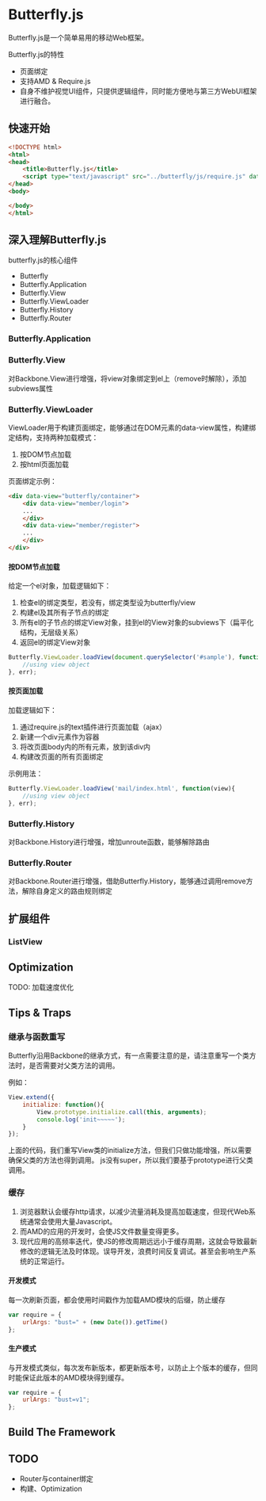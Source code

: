 # Butterfly.js

Butterfly.js是一个简单易用的移动Web框架。

Butterfly.js的特性
* 页面绑定
* 支持AMD & Require.js
* 自身不维护视觉UI组件，只提供逻辑组件，同时能方便地与第三方WebUI框架进行融合。

## 快速开始

```html
<!DOCTYPE html>
<html>
<head>
	<title>Butterfly.js</title>
	<script type="text/javascript" src="../butterfly/js/require.js" data-main="../butterfly/js/butterfly-amd"></script>
</head>
<body>

</body>
</html>
```

## 深入理解Butterfly.js

butterfly.js的核心组件
* Butterfly
* Butterfly.Application
* Butterfly.View
* Butterfly.ViewLoader
* Butterfly.History
* Butterfly.Router

### Butterfly.Application

### Butterfly.View
对Backbone.View进行增强，将view对象绑定到el上（remove时解除），添加subviews属性

### Butterfly.ViewLoader
ViewLoader用于构建页面绑定，能够通过在DOM元素的data-view属性，构建绑定结构，支持两种加载模式：
1. 按DOM节点加载
2. 按html页面加载

页面绑定示例：
```html
<div data-view="butterfly/container">
	<div data-view="member/login">
	...
	</div>
	<div data-view="member/register">
	...
	</div>
</div>
```

#### 按DOM节点加载
给定一个el对象，加载逻辑如下：
1. 检查el的绑定类型，若没有，绑定类型设为butterfly/view
2. 构建el及其所有子节点的绑定
3. 所有el的子节点的绑定View对象，挂到el的View对象的subviews下（扁平化结构，无层级关系）
4. 返回el的绑定View对象

```js
Butterfly.ViewLoader.loadView(document.querySelector('#sample'), function(view){
	//using view object
}, err);
```

#### 按页面加载
加载逻辑如下：
1. 通过require.js的text插件进行页面加载（ajax）
2. 新建一个div元素作为容器
3. 将改页面body内的所有元素，放到该div内
4. 构建改页面的所有页面绑定

示例用法：
```js
Butterfly.ViewLoader.loadView('mail/index.html', function(view){
	//using view object
}, err);
```

### Butterfly.History
对Backbone.History进行增强，增加unroute函数，能够解除路由

### Butterfly.Router
对Backbone.Router进行增强，借助Butterfly.History，能够通过调用remove方法，解除自身定义的路由规则绑定



## 扩展组件

### ListView

## Optimization
TODO: 加载速度优化


## Tips & Traps

### 继承与函数重写
Butterfly沿用Backbone的继承方式，有一点需要注意的是，请注意重写一个类方法时，是否需要对父类方法的调用。

例如：
```js
View.extend({
	initialize: function(){
		View.prototype.initialize.call(this, arguments);
		console.log('init~~~~~');
	}
});
```
上面的代码，我们重写View类的initialize方法，但我们只做功能增强，所以需要确保父类的方法也得到调用。
js没有super，所以我们要基于prototype进行父类调用。

### 缓存
1. 浏览器默认会缓存http请求，以减少流量消耗及提高加载速度，但现代Web系统通常会使用大量Javascript。
2. 而AMD的应用的开发时，会使JS文件数量变得更多。
3. 现代应用的高频率迭代，使JS的修改周期远远小于缓存周期，这就会导致最新修改的逻辑无法及时体现。误导开发，浪费时间反复调试。甚至会影响生产系统的正常运行。

#### 开发模式
每一次刷新页面，都会使用时间戳作为加载AMD模块的后缀，防止缓存
```js
var require = {
	urlArgs: "bust=" + (new Date()).getTime()
};
```

#### 生产模式
与开发模式类似，每次发布新版本，都更新版本号，以防止上个版本的缓存，但同时能保证此版本的AMD模块得到缓存。
```js
var require = {
	urlArgs: "bust=v1";
};
```

## Build The Framework

## TODO
* Router与container绑定
* 构建、Optimization
